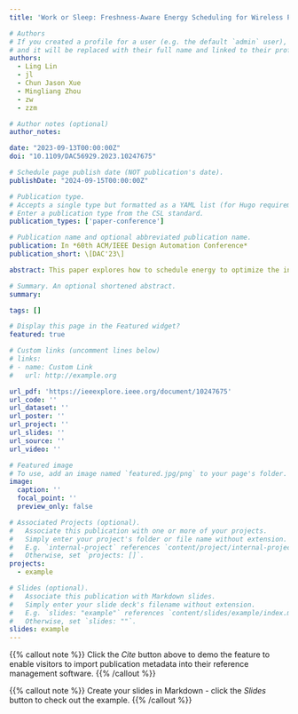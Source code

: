 ```yaml
---
title: 'Work or Sleep: Freshness-Aware Energy Scheduling for Wireless Powered Communication Networks with Interference Consideration'

# Authors
# If you created a profile for a user (e.g. the default `admin` user), write the username (folder name) here
# and it will be replaced with their full name and linked to their profile.
authors:
  - Ling Lin
  - jl
  - Chun Jason Xue
  - Mingliang Zhou
  - zw
  - zzm

# Author notes (optional)
author_notes:

date: "2023-09-13T00:00:00Z"
doi: "10.1109/DAC56929.2023.10247675"

# Schedule page publish date (NOT publication's date).
publishDate: "2024-09-15T00:00:00Z"

# Publication type.
# Accepts a single type but formatted as a YAML list (for Hugo requirements).
# Enter a publication type from the CSL standard.
publication_types: ['paper-conference']

# Publication name and optional abbreviated publication name.
publication: In *60th ACM/IEEE Design Automation Conference*
publication_short: \[DAC'23\]

abstract: This paper explores how to schedule energy to optimize the information freshness in wireless powered communication networks (WPCNs) when considering channel interference among adjacent sensor nodes. We introduce Age of Information (AoI) to quantitatively evaluate the information freshness and formulate the AoI optimization problem. Unlike prior works focusing on system optimization for WPCNs while ignoring channel interference in energy transfer, this work reveals situations where channel interference among adjacent sensor nodes cannot be neglected and explores optimizing information freshness with interference consideration. To take the phenomena into account, we propose an energy scheduling solution to detect the channel interference and then judiciously determine the energy and time allocation for individual sensor nodes to improve the AoI performance as well as the system throughput. We implement a multi-node WPCN testbed to validate the functional correctness of the proposed solution, and extensive experiments have demonstrated the effectiveness of the proposed solution. The experimental results show that the proposed solution can reduce the average AoI by 54.7% and the average throughput by 49.8% on average compared to the state-of-the-art solutions.

# Summary. An optional shortened abstract.
summary: 

tags: []

# Display this page in the Featured widget?
featured: true

# Custom links (uncomment lines below)
# links:
# - name: Custom Link
#   url: http://example.org

url_pdf: 'https://ieeexplore.ieee.org/document/10247675'
url_code: ''
url_dataset: ''
url_poster: ''
url_project: ''
url_slides: ''
url_source: ''
url_video: ''

# Featured image
# To use, add an image named `featured.jpg/png` to your page's folder.
image:
  caption: ''
  focal_point: ''
  preview_only: false

# Associated Projects (optional).
#   Associate this publication with one or more of your projects.
#   Simply enter your project's folder or file name without extension.
#   E.g. `internal-project` references `content/project/internal-project/index.md`.
#   Otherwise, set `projects: []`.
projects:
  - example

# Slides (optional).
#   Associate this publication with Markdown slides.
#   Simply enter your slide deck's filename without extension.
#   E.g. `slides: "example"` references `content/slides/example/index.md`.
#   Otherwise, set `slides: ""`.
slides: example
---
```


{{% callout note %}}
Click the _Cite_ button above to demo the feature to enable visitors to import publication metadata into their reference management software.
{{% /callout %}}

{{% callout note %}}
Create your slides in Markdown - click the _Slides_ button to check out the example.
{{% /callout %}}

